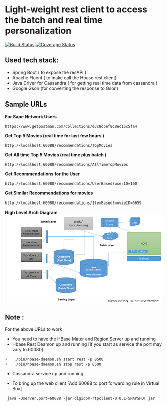 Light-weight rest client to access the batch and real time personalization
==========================================================================
[![Build Status](https://travis-ci.org/DigiCom-POT/RTPClient.svg)](https://travis-ci.org/DigiCom-POT/RTPClient)
[![Coverage Status](https://coveralls.io/repos/DigiCom-POT/RTPClient/badge.png)](https://coveralls.io/r/DigiCom-POT/RTPClient)


Used tech stack:
----------------
- Spring Boot ( to expose the resAPI )
- Apache Fluent ( to make call the Hbase rest client)
- Java Driver for Cassandra ( for getting real time data from cassandra )
- Google Gson (for converting the response to Gson)


Sample URLs
-----------
**For Sape Network Users**
```
https://www.getpostman.com/collections/e3c8dbef8c8ec15c5fa4
```

**Get Top 5 Movies (real time for last few hours )**
```
http://localhost:60088/recommendations/TopMovies
``` 

**Get All time Top 5 Movies (real time plus batch )**
```
http://localhost:60088/recommendations/AllTimeTopMovies
```

**Get Recommendations for the User**
```
http://localhost:60088/recommendations/UserBased?userID=100
```

**Get Similar Recommendations for movies**
```
http://localhost:60088/recommendations/ItemBased?movieID=6659
```

**High Level Arch Diagram**
![High Level Arch Diagram](https://raw.githubusercontent.com/DigiCom-POT/RTPClient/master/src/main/resources/rtppot.PNG)


Note :
------
For the above URLs to work

- You need to have the HBase Mater and Region Server up and running
- Hbase Rest Deamon up and running [If you start as service the port may vary to 60080]
```
•	./bin/hbase-daemon.sh start rest -p 8500
•	./bin/hbase-daemon.sh stop rest -p 8500
```
- Cassandra service up and running

- To bring up the web client [Add 60088 to port forwarding rule in Virtual Box]
```
 java -Dserver.port=60088 -jar digicom-rtpclient-0.0.1-SNAPSHOT.jar
```
